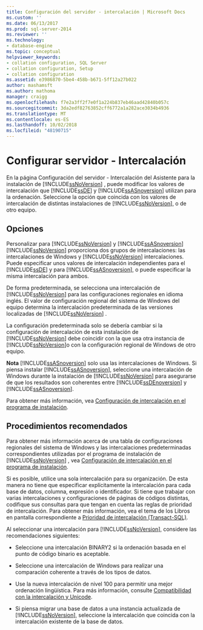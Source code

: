 ```yaml
---
title: Configuración del servidor - intercalación | Microsoft Docs
ms.custom: ''
ms.date: 06/13/2017
ms.prod: sql-server-2014
ms.reviewer: ''
ms.technology:
- database-engine
ms.topic: conceptual
helpviewer_keywords:
- collation configuration, SQL Server
- collation configuration, Setup
- collation configuration
ms.assetid: e3986870-5be4-458b-b671-5ff12a27b022
author: mashamsft
ms.author: mathoma
manager: craigg
ms.openlocfilehash: f7e2a3ff2f7e0f1a224b837eb46aad42840b057c
ms.sourcegitcommit: 3da2edf82763852cff6772a1a282ace3034b4936
ms.translationtype: MT
ms.contentlocale: es-ES
ms.lasthandoff: 10/02/2018
ms.locfileid: "48190715"
---
```

# <a name="server-configuration---collation"></a>Configurar servidor - Intercalación
  En la página Configuración del servidor - Intercalación del Asistente para la instalación de [!INCLUDE[ssNoVersion](../../includes/ssnoversion-md.md)] , puede modificar los valores de intercalación que [!INCLUDE[ssDE](../../includes/ssde-md.md)] y [!INCLUDE[ssASnoversion](../../includes/ssasnoversion-md.md)] utilizan para la ordenación. Seleccione la opción que coincida con los valores de intercalación de distintas instalaciones de [!INCLUDE[ssNoVersion](../../includes/ssnoversion-md.md)], o de otro equipo.  
  
## <a name="options"></a>Opciones  
 Personalizar para [!INCLUDE[ssNoVersion](../../includes/ssnoversion-md.md)] y [!INCLUDE[ssASnoversion](../../includes/ssasnoversion-md.md)]  
 [!INCLUDE[ssNoVersion](../../includes/ssnoversion-md.md)] proporciona dos grupos de intercalaciones: las intercalaciones de Windows y [!INCLUDE[ssNoVersion](../../includes/ssnoversion-md.md)] intercalaciones. Puede especificar unos valores de intercalación independientes para el [!INCLUDE[ssDE](../../includes/ssde-md.md)] y para [!INCLUDE[ssASnoversion](../../includes/ssasnoversion-md.md)], o puede especificar la misma intercalación para ambos.  
  
 De forma predeterminada, se selecciona una intercalación de [!INCLUDE[ssNoVersion](../../includes/ssnoversion-md.md)] para las configuraciones regionales en idioma inglés. El valor de configuración regional del sistema de Windows del equipo determina la intercalación predeterminada de las versiones localizadas de [!INCLUDE[ssNoVersion](../../includes/ssnoversion-md.md)] .  
  
 La configuración predeterminada solo se debería cambiar si la configuración de intercalación de esta instalación de [!INCLUDE[ssNoVersion](../../includes/ssnoversion-md.md)] debe coincidir con la que usa otra instancia de [!INCLUDE[ssNoVersion](../../includes/ssnoversion-md.md)]o con la configuración regional de Windows de otro equipo.  
  
 **Nota** [!INCLUDE[ssASnoversion](../../includes/ssasnoversion-md.md)] solo usa las intercalaciones de Windows. Si piensa instalar [!INCLUDE[ssASnoversion](../../includes/ssasnoversion-md.md)], seleccione una intercalación de Windows durante la instalación de [!INCLUDE[ssNoVersion](../../includes/ssnoversion-md.md)] para asegurarse de que los resultados son coherentes entre [!INCLUDE[ssDEnoversion](../../includes/ssdenoversion-md.md)] y [!INCLUDE[ssASnoversion](../../includes/ssasnoversion-md.md)].  
  
 Para obtener más información, vea [Configuración de intercalación en el programa de instalación](http://go.microsoft.com/fwlink/?LinkId=190977).  
  
## <a name="best-practices"></a>Procedimientos recomendados  
 Para obtener más información acerca de una tabla de configuraciones regionales del sistema de Windows y las intercalaciones predeterminadas correspondientes utilizadas por el programa de instalación de [!INCLUDE[ssNoVersion](../../includes/ssnoversion-md.md)] , vea [Configuración de intercalación en el programa de instalación](http://go.microsoft.com/fwlink/?LinkId=190977).  
  
 Si es posible, utilice una sola intercalación para su organización. De esta manera no tiene que especificar explícitamente la intercalación para cada base de datos, columna, expresión o identificador. Si tiene que trabajar con varias intercalaciones y configuraciones de páginas de códigos distintas, codifique sus consultas para que tengan en cuenta las reglas de prioridad de intercalación. Para obtener más información, vea el tema de los Libros en pantalla correspondiente a [Prioridad de intercalación &#40;Transact-SQL&#41;](/sql/t-sql/statements/collation-precedence-transact-sql).  
  
 Al seleccionar una intercalación para [!INCLUDE[ssNoVersion](../../includes/ssnoversion-md.md)], considere las recomendaciones siguientes:  
  
-   Seleccione una intercalación BINARY2 si la ordenación basada en el punto de código binario es aceptable.  
  
-   Seleccione una intercalación de Windows para realizar una comparación coherente a través de los tipos de datos.  
  
-   Use la nueva intercalación de nivel 100 para permitir una mejor ordenación lingüística. Para más información, consulte [Compatibilidad con la intercalación y Unicode](../../relational-databases/collations/collation-and-unicode-support.md).  
  
-   Si piensa migrar una base de datos a una instancia actualizada de [!INCLUDE[ssNoVersion](../../includes/ssnoversion-md.md)], seleccione la intercalación que coincida con la intercalación existente de la base de datos.  
  
  
